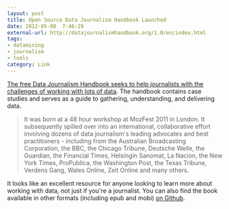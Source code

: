 ```yaml
---
layout: post
title: Open Source Data Journalism Handbook Launched
date: 2012-05-08  7:46:29
external-url: http://datajournalismhandbook.org/1.0/en/index.html
tags:
- datamining
- journalism
- tools
category: Link
---
```

[The free Data Journalism Handbook seeks to help journalists with the challenges of working with lots of data](http://datajournalismhandbook.org/1.0/en/index.html). The handbook contains case studies and serves as a guide to gathering, understanding, and delivering data. 

> It was born at a 48 hour workshop at MozFest 2011 in London. It subsequently spilled over into an international, collaborative effort involving dozens of data journalism's leading advocates and best practitioners - including from the Australian Broadcasting Corporation, the BBC, the Chicago Tribune, Deutsche Welle, the Guardian, the Financial Times, Helsingin Sanomat, La Nacion, the New York Times, ProPublica, the Washington Post, the Texas Tribune, Verdens Gang, Wales Online, Zeit Online and many others. 

It looks like an excellent resource for anyone looking to learn more about working with data, not just if you're a journalist. You can also find the book available in other formats (including epub and mobi) [on Github](https://github.com/Mortimerp9/TheDataJournalismHandbook).
